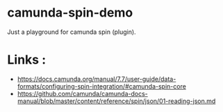 # camunda-spin-demo

Just a playground for camunda spin (plugin). 

Links : 
=======
- https://docs.camunda.org/manual/7.7/user-guide/data-formats/configuring-spin-integration/#camunda-spin-core
- https://github.com/camunda/camunda-docs-manual/blob/master/content/reference/spin/json/01-reading-json.md
